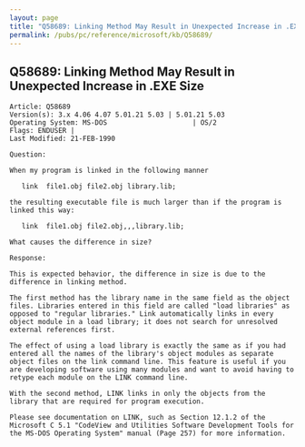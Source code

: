 ```yaml
---
layout: page
title: "Q58689: Linking Method May Result in Unexpected Increase in .EXE Size"
permalink: /pubs/pc/reference/microsoft/kb/Q58689/
---
```


## Q58689: Linking Method May Result in Unexpected Increase in .EXE Size

	Article: Q58689
	Version(s): 3.x 4.06 4.07 5.01.21 5.03 | 5.01.21 5.03
	Operating System: MS-DOS                     | OS/2
	Flags: ENDUSER |
	Last Modified: 21-FEB-1990
	
	Question:
	
	When my program is linked in the following manner
	
	   link  file1.obj file2.obj library.lib;
	
	the resulting executable file is much larger than if the program is
	linked this way:
	
	   link  file1.obj file2.obj,,,library.lib;
	
	What causes the difference in size?
	
	Response:
	
	This is expected behavior, the difference in size is due to the
	difference in linking method.
	
	The first method has the library name in the same field as the object
	files. Libraries entered in this field are called "load libraries" as
	opposed to "regular libraries." Link automatically links in every
	object module in a load library; it does not search for unresolved
	external references first.
	
	The effect of using a load library is exactly the same as if you had
	entered all the names of the library's object modules as separate
	object files on the link command line. This feature is useful if you
	are developing software using many modules and want to avoid having to
	retype each module on the LINK command line.
	
	With the second method, LINK links in only the objects from the
	library that are required for program execution.
	
	Please see documentation on LINK, such as Section 12.1.2 of the
	Microsoft C 5.1 "CodeView and Utilities Software Development Tools for
	the MS-DOS Operating System" manual (Page 257) for more information.
